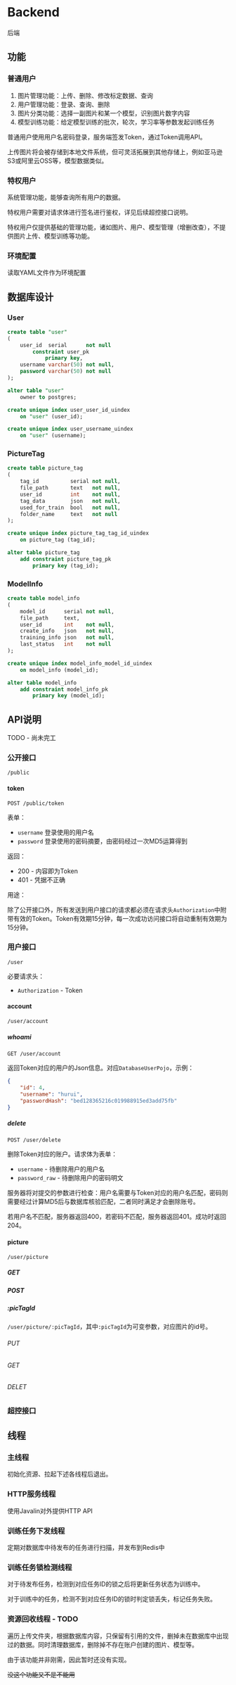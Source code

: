 # Backend

后端

## 功能

### 普通用户

1. 图片管理功能：上传、删除、修改标定数据、查询
2. 用户管理功能：登录、查询、删除
3. 图片分类功能：选择一副图片和某一个模型，识别图片数字内容
4. 模型训练功能：给定模型训练的批次，轮次，学习率等参数发起训练任务

普通用户使用用户名密码登录，服务端签发Token，通过Token调用API。

上传图片将会被存储到本地文件系统，但可灵活拓展到其他存储上，例如亚马逊S3或阿里云OSS等，模型数据类似。

### 特权用户

系统管理功能，能够查询所有用户的数据。

特权用户需要对请求体进行签名进行鉴权，详见后续超控接口说明。

特权用户仅提供基础的管理功能，诸如图片、用户、模型管理（增删改查），不提供图片上传、模型训练等功能。

### 环境配置

读取YAML文件作为环境配置

## 数据库设计

### User

```sql
create table "user"
(
    user_id  serial      not null
        constraint user_pk
            primary key,
    username varchar(50) not null,
    password varchar(50) not null
);

alter table "user"
    owner to postgres;

create unique index user_user_id_uindex
    on "user" (user_id);

create unique index user_username_uindex
    on "user" (username);
```

### PictureTag

```sql
create table picture_tag
(
    tag_id          serial not null,
    file_path       text   not null,
    user_id         int    not null,
    tag_data        json   not null,
    used_for_train  bool   not null,
    folder_name     text   not null
);

create unique index picture_tag_tag_id_uindex
    on picture_tag (tag_id);

alter table picture_tag
    add constraint picture_tag_pk
        primary key (tag_id);
```

### ModelInfo

```sql
create table model_info
(
    model_id      serial not null,
    file_path     text,
    user_id       int    not null,
    create_info   json   not null,
    training_info json   not null,
    last_status   int    not null
);

create unique index model_info_model_id_uindex
    on model_info (model_id);

alter table model_info
    add constraint model_info_pk
        primary key (model_id);
```

## API说明

TODO - 尚未完工

### 公开接口

`/public`

#### token

`POST /public/token`

表单：

+ `username` 登录使用的用户名
+ `password` 登录使用的密码摘要，由密码经过一次MD5运算得到

返回：

+ 200 - 内容即为Token
+ 401 - 凭据不正确

用途：

除了公开接口外，所有发送到用户接口的请求都必须在请求头`Authorization`中附带有效的Token。Token有效期15分钟，每一次成功访问接口将自动重制有效期为15分钟。

### 用户接口

`/user`

必要请求头：

+ `Authorization` - Token

#### account

`/user/account`

##### whoami

`GET /user/account`

返回Token对应的用户的Json信息。对应`DatabaseUserPojo`，示例：

```json
{
    "id": 4,
    "username": "hurui",
    "passwordHash": "bed128365216c019988915ed3add75fb"
}
```

##### delete

`POST /user/delete`

删除Token对应的账户。请求体为表单：

+ `username` - 待删除用户的用户名
+ `password_raw` - 待删除用户的密码明文

服务器将对提交的参数进行检查：用户名需要与Token对应的用户名匹配，密码则需要经过计算MD5后与数据库核验匹配，二者同时满足才会删除账号。

若用户名不匹配，服务器返回400，若密码不匹配，服务器返回401。成功时返回204。

#### picture

`/user/picture`

##### GET



##### POST



##### :picTagId

`/user/picture/:picTagId`，其中`:picTagId`为可变参数，对应图片的id号。

###### PUT

###### GET

###### DELET



### 超控接口



## 线程

### 主线程

初始化资源、拉起下述各线程后退出。

### HTTP服务线程

使用Javalin对外提供HTTP API

### 训练任务下发线程

定期对数据库中待发布的任务进行扫描，并发布到Redis中

### 训练任务锁检测线程

对于待发布任务，检测到对应任务ID的锁之后将更新任务状态为训练中。

对于训练中的任务，检测不到对应任务ID的锁时判定锁丢失，标记任务失败。

### 资源回收线程 - TODO

遍历上传文件夹，根据数据库内容，只保留有引用的文件，删掉未在数据库中出现过的数据。同时清理数据库，删除掉不存在账户创建的图片、模型等。

由于该功能并非刚需，因此暂时还没有实现。

~~没这个功能又不是不能用~~


